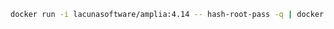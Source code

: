 ﻿```sh
docker run -i lacunasoftware/amplia:4.14 -- hash-root-pass -q | docker secret create amplia_root_password_hash -
```
